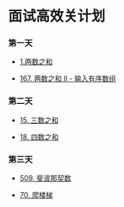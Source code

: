 # 面试高效关计划

### 第一天

- [1.两数之和]()

- [167. 两数之和 II - 输入有序数组]()

### 第二天

- [15. 三数之和]()

- [18. 四数之和]()

### 第三天

- [509. 斐波那契数]()

- [70. 爬楼梯]()

